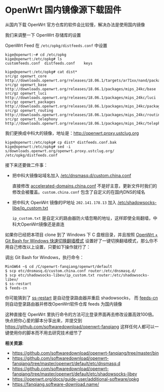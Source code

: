 OpenWrt 国内镜像源下载固件
=======================

从国内下载 OpenWrt 官方仓库的软件会比较慢，解决办法是使用国内镜像

我们来调整一下 OpenWrt 存储库的设置

OpenWrt Feed 在 `/etc/opkg/distfeeds.conf` 中设置

    kige@openwrt:~# cd /etc/opkg
    kige@openwrt:/etc/opkg# ls
    customfeeds.conf  distfeeds.conf    keys

    kige@openwrt:/etc/opkg# cat dist*
    src/gz openwrt_core http://downloads.openwrt.org/releases/18.06.1/targets/ar71xx/nand/packages
    src/gz openwrt_base http://downloads.openwrt.org/releases/18.06.1/packages/mips_24kc/base
    src/gz openwrt_luci http://downloads.openwrt.org/releases/18.06.1/packages/mips_24kc/luci
    src/gz openwrt_packages http://downloads.openwrt.org/releases/18.06.1/packages/mips_24kc/packages
    src/gz openwrt_routing http://downloads.openwrt.org/releases/18.06.1/packages/mips_24kc/routing
    src/gz openwrt_telephony http://downloads.openwrt.org/releases/18.06.1/packages/mips_24kc/telephony

我们更换成中科大的镜像，地址是：http://openwrt.proxy.ustclug.org

    kige@openwrt:/etc/opkg# cp dist* distfeeds.conf.bak
    kige@openwrt:/etc/opkg# sed -i s/downloads.openwrt.org/openwrt.proxy.ustclug.org/ /etc/opkg/distfeeds.conf

接下来还要做二件事：

- 把中科大镜像站域名加入 [/etc/dnsmasq.d/custom.china.conf](https://github.com/softwaredownload/openwrt-fanqiang/blob/master/openwrt/default/etc/dnsmasq.d/custom.china.conf)

    直接修改 [accelerated-domains.china.conf](https://github.com/softwaredownload/openwrt-fanqiang/blob/master/openwrt/default/etc/dnsmasq.d/accelerated-domains.china.conf) 不是好主意，更新文件时我们的修改会被覆盖。`custom.china.conf` 包含了自定义的在国内DNS的域名

- 把中科大 OpenWrt 镜像的IP地址 `202.141.178.13` 加入 [/etc/shadowsocks-libe/ip_custom.txt](https://github.com/softwaredownload/openwrt-fanqiang/blob/master/openwrt/default/etc/shadowsocks-libev/ip_custom.txt)

    `ip_custom.txt` 是自定义的路由器防火墙忽略的地址，这样即使全局翻墙，中科大OpenWrt镜像还是直连

如果你已经把本项目 clone 到了 Windows 下 C 盘根目录，并且按照 [OpenWrt + Git Bash for Windows 快速切换翻墙模式](https://github.com/softwaredownload/openwrt-fanqiang/blob/master/ebook/03.11.md) 设置好了一键切换翻墙模式，那么你不用自己修改以上设置，只要如下操作就行了：

调出 Git Bash for Windows，执行命令：

    MinGW64 ~$ cd /C/openwrt-fanqiang/openwrt/default
    $ scp etc/dnsmasq.d/custom.china.conf router:/etc/dnsmasq.d/
    $ scp etc/shadowsocks-libev/ip_custom.txt router:/etc/shadowsocks-libev/
    $ ss-restart
    $ feeds-cn

你可能猜到了 [ss-restart](https://github.com/softwaredownload/openwrt-fanqiang/blob/master/bin/ss-restart) 是自动登录路由器并重启 shadowsocks， 而 [feeds-cn](https://github.com/softwaredownload/openwrt-fanqiang/blob/master/bin/feeds-cn) 则自动登录路由器并修改OpenWrt软件仓库 feeds 为国内镜像

这种直接在 OpenWrt 里执行命令的方法可比登录界面再去修改设置高效100倍。快点把你心爱的脚本分享出来，并提交到 https://github.com/softwaredownload/openwrt-fanqiang 这样任何人都可以一键使用你的脚本而不用去研究技术细节了

**相关资源**:

- <https://github.com/softwaredownload/openwrt-fanqiang/tree/master/bin>
- <https://github.com/softwaredownload/openwrt-fanqiang/tree/master/openwrt/default/etc/dnsmasq.d>
- <https://github.com/softwaredownload/openwrt-fanqiang/tree/master/openwrt/default/etc/shadowsocks-libev>
- <https://openwrt.org/docs/guide-user/additional-software/opkg>
- <https://fanqiang.software-download.name/>